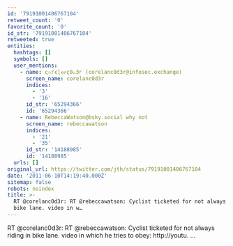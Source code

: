 ```yaml
---
id: '79191001406767104'
retweet_count: '0'
favorite_count: '0'
id_str: '79191001406767104'
retweeted: true
entities:
  hashtags: []
  symbols: []
  user_mentions:
    - name: ς๏гєɭคภς0๔3г (corelanc0d3r@infosec.exchange)
      screen_name: corelanc0d3r
      indices:
        - '3'
        - '16'
      id_str: '65294366'
      id: '65294366'
    - name: RebeccaWatson@bsky.social why not
      screen_name: rebeccawatson
      indices:
        - '21'
        - '35'
      id_str: '14188985'
      id: '14188985'
  urls: []
original_url: https://twitter.com/jth/status/79191001406767104
date: '2011-06-10T14:19:40.000Z'
sitemap: false
robots: noindex
title: >-
  RT @corelanc0d3r: RT @rebeccawatson: Cyclist ticketed for not always riding in
  bike lane. video in w…
---
```


RT @corelanc0d3r: RT @rebeccawatson: Cyclist ticketed for not always riding in bike lane. video in which he tries to obey: http://youtu. ...